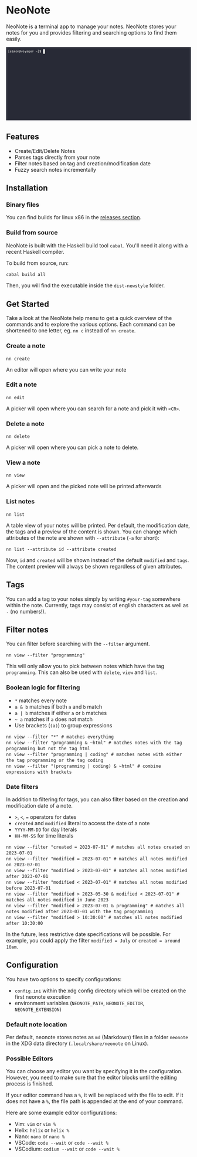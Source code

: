 # NeoNote

NeoNote is a terminal app to manage your notes. NeoNote stores your notes for you and provides filtering and searching options to find them easily.

![Animated showcase of NeoNote](recordings/showcase.gif)

## Features

- Create/Edit/Delete Notes
- Parses tags directly from your note
- Filter notes based on tag and creation/modification date
- Fuzzy search notes incrementally

## Installation

### Binary files

You can find builds for linux x86 in the [releases section](https://github.com/Simre1/neonote/releases).

### Build from source

NeoNote is built with the Haskell build tool `cabal`. You'll need it along with a recent Haskell compiler.

To build from source, run:
```bash
cabal build all
````

Then, you will find the executable inside the `dist-newstyle` folder.

## Get Started

Take a look at the NeoNote help menu to get a quick overview of the commands and to explore the various options.
Each command can be shortened to one letter, eg. `nn c` instead of `nn create`.

### Create a note

```
nn create
```

An editor will open where you can write your note

### Edit a note

```
nn edit
```

A picker will open where you can search for a note and pick it with `<CR>`.

### Delete a note

```
nn delete
```

A picker will open where you can pick a note to delete.

### View a note

```
nn view
```

A picker will open and the picked note will be printed afterwards

### List notes

```
nn list
```

A table view of your notes will be printed.
Per default, the modification date, the tags and a preview of the content is shown.
You can change which attributes of the note are shown with `--attribute` (`-a` for short):

```
nn list --attribute id --attribute created
```

Now, `id` and `created` will be shown instead of the default `modified` and `tags`.
The content preview will always be shown regardless of given attributes.

## Tags

You can add a tag to your notes simply by writing `#your-tag` somewhere within the note.
Currently, tags may consist of english characters as well as `-` (no numbers!).

## Filter notes

You can filter before searching with the `--filter` argument.

```
nn view --filter "programming"
```

This will only allow you to pick between notes which have the tag `programming`.
This can also be used with `delete`, `view` and `list`.

### Boolean logic for filtering

- `*` matches every note
- `a & b` matches if both `a` and `b` match
- `a | b` matches if either `a` or `b` matches
- `~ a` matches if `a` does not match
- Use brackets (`(a)`) to group expressions

```
nn view --filter "*" # matches everything
nn view --filter "programming & ~html" # matches notes with the tag programming but not the tag html
nn view --filter "programming | coding" # matches notes with either the tag programming or the tag coding
nn view --filter "(programming | coding) & ~html" # combine expressions with brackets
```

### Date filters

In addition to filtering for tags, you can also filter based on the creation and modification date of a note.

- `>`, `<`, `=` operators for dates
- `created` and `modified` literal to access the date of a note
- `YYYY-MM-DD` for day literals
- `HH-MM-SS` for time literals

```
nn view --filter "created = 2023-07-01" # matches all notes created on 2023-07-01
nn view --filter "modified = 2023-07-01" # matches all notes modified on 2023-07-01
nn view --filter "modified > 2023-07-01" # matches all notes modified after 2023-07-01
nn view --filter "modified < 2023-07-01" # matches all notes modified before 2023-07-01
nn view --filter "modified > 2023-05-30 & modified < 2023-07-01" # matches all notes modified in June 2023
nn view --filter "modified > 2023-07-01 & programming" # matches all notes modified after 2023-07-01 with the tag programming
nn view --filter "modified > 10:30:00" # matches all notes modified after 10:30:00
```

In the future, less restrictive date specifications will be possible.
For example, you could apply the filter `modified = July` or `created = around 10am`.

## Configuration

You have two options to specify configurations:

- `config.ini` within the xdg config directory which will be created on the first neonote execution
- environment variables (`NEONOTE_PATH`, `NEONOTE_EDITOR`, `NEONOTE_EXTENSION`)

### Default note location

Per default, neonote stores notes as `md` (Markdown) files in a folder `neonote` in the XDG data directory (`.local/share/neonote` on Linux).  

### Possible Editors

You can choose any editor you want by specifying it in the configuration.
However, you need to make sure that the editor blocks until the editing process is finished.

If your editor command has a `%`, it will be replaced with the file to edit.
If it does not have a `%`, the file path is appended at the end of your command.

Here are some example editor configurations:
- Vim: `vim` or `vim %`
- Helix: `helix` or `helix %`
- Nano: `nano` or `nano %`
- VSCode: `code --wait` or `code --wait %`
- VSCodium: `codium --wait` or `code --wait %`